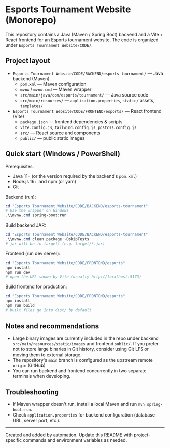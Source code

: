 # Esports Tournament Website (Monorepo)

This repository contains a Java (Maven / Spring Boot) backend and a Vite + React frontend for an Esports tournament website. The code is organized under `Esports Tournament Website/CODE/`.

## Project layout
- `Esports Tournament Website/CODE/BACKEND/esports-tournament/` — Java backend (Maven)
  - `pom.xml` — Maven configuration
  - `mvnw` / `mvnw.cmd` — Maven wrapper
  - `src/main/java/com/esports/tournament/` — Java source code
  - `src/main/resources/` — `application.properties`, `static/` assets, `templates/`
- `Esports Tournament Website/CODE/FRONTEND/esports/` — React frontend (Vite)
  - `package.json` — frontend dependencies & scripts
  - `vite.config.js`, `tailwind.config.js`, `postcss.config.js`
  - `src/` — React source and components
  - `public/` — public static images

## Quick start (Windows / PowerShell)

Prerequisites:
- Java 11+ (or the version required by the backend's `pom.xml`)
- Node.js 16+ and npm (or yarn)
- Git

Backend (run):

```powershell
cd "Esports Tournament Website/CODE/BACKEND/esports-tournament"
# Use the wrapper on Windows
.\\mvnw.cmd spring-boot:run
```

Build backend JAR:

```powershell
cd "Esports Tournament Website/CODE/BACKEND/esports-tournament"
.\\mvnw.cmd clean package -DskipTests
# jar will be in target/ (e.g. target/*.jar)
```

Frontend (run dev server):

```powershell
cd "Esports Tournament Website/CODE/FRONTEND/esports"
npm install
npm run dev
# open the URL shown by Vite (usually http://localhost:5173)
```

Build frontend for production:

```powershell
cd "Esports Tournament Website/CODE/FRONTEND/esports"
npm install
npm run build
# built files go into dist/ by default
```

## Notes and recommendations
- Large binary images are currently included in the repo under backend `src/main/resources/static/images` and frontend `public/`. If you prefer not to store large binaries in Git history, consider using Git LFS or moving them to external storage.
- The repository's `main` branch is configured as the upstream remote `origin` (GitHub)
- You can run backend and frontend concurrently in two separate terminals when developing.

## Troubleshooting
- If Maven wrapper doesn't run, install a local Maven and run `mvn spring-boot:run`.
- Check `application.properties` for backend configuration (database URL, server port, etc.).

---
Created and added by automation. Update this README with project-specific commands and environment variables as needed.
